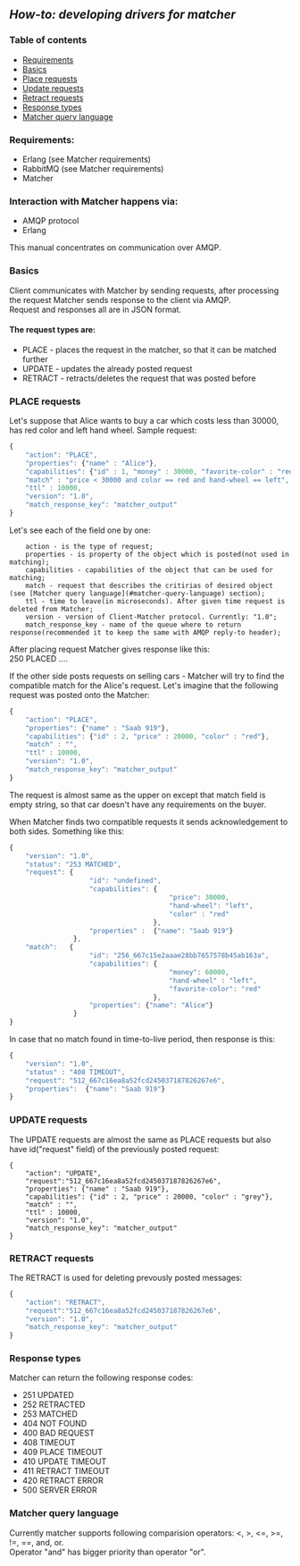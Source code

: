 ## *How-to: developing drivers for matcher*

### Table of contents
- [Requirements](#requirements)
- [Basics](#basics)
- [Place requests](#place-requests)
- [Update requests](#update-requests)
- [Retract requests](#retract-requests)
- [Response types](#response-types)
- [Matcher query language](#matcher-query-language)

### Requirements:
- Erlang (see Matcher requirements)
- RabbitMQ (see Matcher requirements)
- Matcher

### Interaction with Matcher happens via:
- AMQP protocol 
- Erlang

This manual concentrates on communication over AMQP.

### Basics

Client communicates with Matcher by sending requests, after processing the request Matcher sends response to the client via AMQP.  
Request and responses all are in JSON format. 

#### The request types are:
- PLACE - places the request in the matcher, so that it can be matched further
- UPDATE - updates the already posted request
- RETRACT - retracts/deletes the request that was posted before

### PLACE requests
Let's suppose that Alice wants to buy a car which costs less than 30000, has red color and left hand wheel. Sample request:  
```javascript
{
    "action": "PLACE",
    "properties": {"name" : "Alice"},
    "capabilities": {"id" : 1, "money" : 30000, "favorite-color" : "red"},
    "match" : "price < 30000 and color == red and hand-wheel == left",
    "ttl" : 10000,
    "version": "1.0",
    "match_response_key": "matcher_output"
}
```
Let's see each of the field one by one:  

        action - is the type of request;  
        properties - is property of the object which is posted(not used in matching);  
        capabilities - capabilities of the object that can be used for matching;  
        match - request that describes the critirias of desired object (see [Matcher query language](#matcher-query-language) section);  
        ttl - time to leave(in microseconds). After given time request is deleted from Matcher;  
        version - version of Client-Matcher protocol. Currently: "1.0";  
        match_response_key - name of the queue where to return response(recommended it to keep the same with AMQP reply-to header);  

After placing request Matcher gives response like this:  
        250 PLACED ....
        
If the other side posts requests on selling cars - Matcher will try to find the compatible match for the Alice's request. Let's imagine that the following request was posted onto the Matcher:  

```javascript        
{
    "action": "PLACE",
    "properties": {"name" : "Saab 919"},
    "capabilities": {"id" : 2, "price" : 20000, "color" : "red"},
    "match" : "",
    "ttl" : 10000,
    "version": "1.0",
    "match_response_key": "matcher_output"
}
```

The request is almost same as the upper on except that match field is empty string, so that car doesn't have any requirements on the buyer.    
    
When Matcher finds two compatible requests it sends acknowledgement to both sides. Something like this:  
```javascript        
{
    "version": "1.0",
    "status": "253 MATCHED", 
    "request": {
                    "id": "undefined", 
                    "capabilities": {
                                        "price": 30000, 
                                        "hand-wheel": "left", 
                                        "color" : "red"
                                    },
                    "properties" :  {"name": "Saab 919"}
                },
    "match":   {
                    "id": "256_667c15e2aaae28bb7657578b45ab163a", 
                    "capabilities": {
                                        "money": 60000, 
                                        "hand-wheel" : "left",
                                        "favorite-color": "red"
                                    }, 
                    "properties": {"name": "Alice"}
                }
}
```
            
In case that no match found in time-to-live period, then response is this:
```javascript
{
    "version": "1.0", 
    "status" : "408 TIMEOUT", 
    "request": "512_667c16ea8a52fcd245037187826267e6", 
    "properties":  {"name": "Saab 919"}
}
```
            
### UPDATE requests
The UPDATE requests are almost the same as PLACE requests but also have id("request" field) of the previously posted request:  
```javscript
{
    "action": "UPDATE",
    "request":"512_667c16ea8a52fcd245037187826267e6", 
    "properties": {"name" : "Saab 919"},
    "capabilities": {"id" : 2, "price" : 20000, "color" : "grey"},
    "match" : "",
    "ttl" : 10000,
    "version": "1.0",
    "match_response_key": "matcher_output"
}
```

### RETRACT requests
The RETRACT is used for deleting prevously posted messages:

```javascript
{
    "action": "RETRACT",
    "request":"512_667c16ea8a52fcd245037187826267e6", 
    "version": "1.0",
    "match_response_key": "matcher_output"
}
```
### Response types
Matcher can return the following response codes:  
- 251 UPDATED   
- 252 RETRACTED    
- 253 MATCHED  
- 404 NOT FOUND  
- 400 BAD REQUEST  
- 408 TIMEOUT  
- 409 PLACE TIMEOUT  
- 410 UPDATE TIMEOUT  
- 411 RETRACT TIMEOUT  
- 420 RETRACT ERROR  
- 500 SERVER ERROR  
        
### Matcher query language
Currently matcher supports following comparision operators: <, >, <=, >=, !=, ==, and, or.  
Operator "and" has bigger priority than operator "or".
